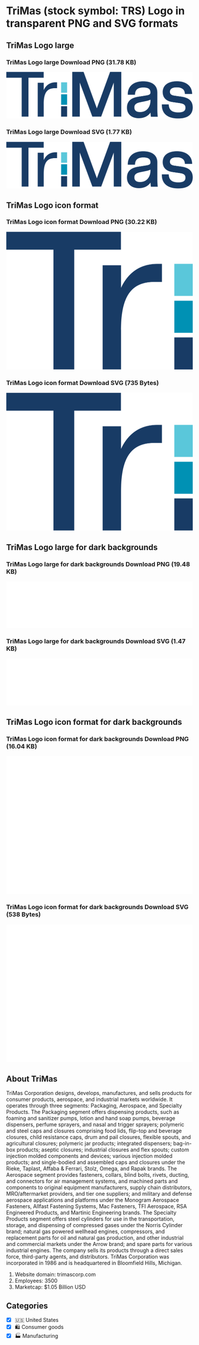 # TriMas (stock symbol: TRS) Logo in transparent PNG and SVG formats

## TriMas Logo large

### TriMas Logo large Download PNG (31.78 KB)

![TriMas Logo large Download PNG (31.78 KB)](/img/orig/TRS_BIG-064a818b.png)

### TriMas Logo large Download SVG (1.77 KB)

![TriMas Logo large Download SVG (1.77 KB)](/img/orig/TRS_BIG-24cde39c.svg)

## TriMas Logo icon format

### TriMas Logo icon format Download PNG (30.22 KB)

![TriMas Logo icon format Download PNG (30.22 KB)](/img/orig/TRS-141b6840.png)

### TriMas Logo icon format Download SVG (735 Bytes)

![TriMas Logo icon format Download SVG (735 Bytes)](/img/orig/TRS-6fc21a7a.svg)

## TriMas Logo large for dark backgrounds

### TriMas Logo large for dark backgrounds Download PNG (19.48 KB)

![TriMas Logo large for dark backgrounds Download PNG (19.48 KB)](/img/orig/TRS_BIG.D-66ed427b.png)

### TriMas Logo large for dark backgrounds Download SVG (1.47 KB)

![TriMas Logo large for dark backgrounds Download SVG (1.47 KB)](/img/orig/TRS_BIG.D-295684f0.svg)

## TriMas Logo icon format for dark backgrounds

### TriMas Logo icon format for dark backgrounds Download PNG (16.04 KB)

![TriMas Logo icon format for dark backgrounds Download PNG (16.04 KB)](/img/orig/TRS.D-adb75bf9.png)

### TriMas Logo icon format for dark backgrounds Download SVG (538 Bytes)

![TriMas Logo icon format for dark backgrounds Download SVG (538 Bytes)](/img/orig/TRS.D-e2ada94d.svg)

## About TriMas

TriMas Corporation designs, develops, manufactures, and sells products for consumer products, aerospace, and industrial markets worldwide. It operates through three segments: Packaging, Aerospace, and Specialty Products. The Packaging segment offers dispensing products, such as foaming and sanitizer pumps, lotion and hand soap pumps, beverage dispensers, perfume sprayers, and nasal and trigger sprayers; polymeric and steel caps and closures comprising food lids, flip-top and beverage closures, child resistance caps, drum and pail closures, flexible spouts, and agricultural closures; polymeric jar products; integrated dispensers; bag-in-box products; aseptic closures; industrial closures and flex spouts; custom injection molded components and devices; various injection molded products; and single-bodied and assembled caps and closures under the Rieke, Taplast, Affaba & Ferrari, Stolz, Omega, and Rapak brands. The Aerospace segment provides fasteners, collars, blind bolts, rivets, ducting, and connectors for air management systems, and machined parts and components to original equipment manufacturers, supply chain distributors, MRO/aftermarket providers, and tier one suppliers; and military and defense aerospace applications and platforms under the Monogram Aerospace Fasteners, Allfast Fastening Systems, Mac Fasteners, TFI Aerospace, RSA Engineered Products, and Martinic Engineering brands. The Specialty Products segment offers steel cylinders for use in the transportation, storage, and dispensing of compressed gases under the Norris Cylinder brand; natural gas powered wellhead engines, compressors, and replacement parts for oil and natural gas production, and other industrial and commercial markets under the Arrow brand; and spare parts for various industrial engines. The company sells its products through a direct sales force, third-party agents, and distributors. TriMas Corporation was incorporated in 1986 and is headquartered in Bloomfield Hills, Michigan.

1. Website domain: trimascorp.com
2. Employees: 3500
3. Marketcap: $1.05 Billion USD


## Categories
- [x] 🇺🇸 United States
- [x] 🛍 Consumer goods
- [x] 🏭 Manufacturing
